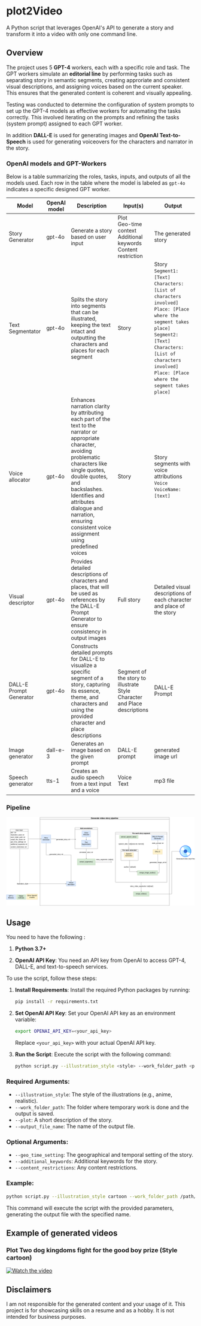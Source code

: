 # plot2Video

A Python script that leverages OpenAI's API to generate a story and transform it into a video with only one command line.

## Overview
The project uses 5 **GPT-4** workers, each with a specific role and task. The GPT workers simulate an **editorial line** by performing tasks such as separating story in semantic segments, creating approriate and consistent visual descriptions, and assigning voices based on the current speaker. This ensures that the generated content is coherent and visually appealing.

Testing was conducted to determine the configuration of system prompts to set up the GPT-4 models as effective workers for automating the tasks correctly. This involved iterating on the prompts and refining the tasks (system prompt) assigned to each GPT worker.

In addition **DALL-E** is used for generating images and **OpenAI Text-to-Speech** is used for generating voiceovers for the characters and narrator in the story.

### OpenAI models and GPT-Workers
Below is a table summarizing the roles, tasks, inputs, and outputs of all the models used. Each row in the table where the model is labeled as `gpt-4o` indicates a specific designed GPT worker.

| Model                   | OpenAI model | Description                                                                                                                                                                                                                                                                                                  | Input(s)                                                                              | Output                                                                                                                                                                                                                                 |
|-------------------------|--------------|--------------------------------------------------------------------------------------------------------------------------------------------------------------------------------------------------------------------------------------------------------------------------------------------------------------|---------------------------------------------------------------------------------------|----------------------------------------------------------------------------------------------------------------------------------------------------------------------------------------------------------------------------------------|
| Story Generator         | gpt-4o       | Generate a story based on user input                                                                                                                                                                                                                                                                         | Plot <br> Geo-time context <br> Additional keywords <br> Content restriction                  | The generated story                                                                                                                                                                                                                    |
| Text Segmentator        | gpt-4o       | Splits the story into segments that can be illustrated, keeping the text intact and outputting the characters and places for each segment                                                                                                                                                                    | Story                                                                                 | Story <br> ```Segment1: [Text]  Characters: [List of characters involved]  Place: [Place where the segment takes place]    Segment2: [Text]  Characters: [List of characters involved] Place: [Place where the segment takes place]```|
| Voice allocator         | gpt-4o       | Enhances narration clarity by attributing each part of the text to the narrator or appropriate character, avoiding problematic characters like single quotes, double quotes, and backslashes. Identifies and attributes dialogue and narration, ensuring consistent voice assignment using predefined voices | Story                                                                                 | Story segments with voice attributions ``` Voice VoiceName: [text]  ```                                                                                                                                                                |
| Visual descriptor       | gpt-4o       | Provides detailed descriptions of characters and places, that will be used as references by the DALL-E Prompt Generator to ensure consistency in output images                                                                                                                                               | Full story                                                                            | Detailed visual descriptions of each character and place of the story                                                                                                                                                                  |
| DALL-E Prompt Generator | gpt-4o       | Constructs detailed prompts for DALL-E to visualize a specific segment of a story, capturing its essence, theme, and characters and using the provided character and place descriptions                                                                                                                      |  Segment of the story to illustrate <br>  Style <br>  Character and Place descriptions<br>  | DALL-E Prompt                                                                                                                                                                                                                          |
| Image generator         | dall-e-3     | Generates an image based on the given prompt                                                                                                                                                                                                                                                                 | DALL-E prompt                                                                         | generated image url                                                                                                                                                                                                                    |
| Speech generator        | tts-1        | Creates an audio speech from a text input and a voice                                                                                                                                                                                                                                                        |  Voice <br>  Text                                                                     | mp3 file                                                                                                                                                                                                                             |
### Pipeline 
![Diagram Description](./pipeline-diagram.png)
## Usage

 You need to have the following :

1. **Python 3.7+**

2. **OpenAI API Key**: You need an API key from OpenAI to access GPT-4, DALL-E, and text-to-speech services.

To use the script, follow these steps:

1. **Install Requirements**: Install the required Python packages by running:

   ```bash
   pip install -r requirements.txt
   ```

2. **Set OpenAI API Key**: Set your OpenAI API key as an environment variable:

   ```bash
   export OPENAI_API_KEY=<your_api_key>
   ```

   Replace `<your_api_key>` with your actual OpenAI API key.

3. **Run the Script**: Execute the script with the following command:

   ```bash
   python script.py --illustration_style <style> --work_folder_path <path> --plot <description> --output_file_name <filename>
   ```

### Required Arguments:

- `--illustration_style`: The style of the illustrations (e.g., anime, realistic).
- `--work_folder_path`: The folder where temporary work is done and the output is saved.
- `--plot`: A short description of the story.
- `--output_file_name`: The name of the output file.

### Optional Arguments:

- `--geo_time_setting`: The geographical and temporal setting of the story.
- `--additional_keywords`: Additional keywords for the story.
- `--content_restrictions`: Any content restrictions.

### Example:

```bash
python script.py --illustration_style cartoon --work_folder_path /path/to/folder --plot "A gripping tale of adventure" --geo_time_setting "Medieval Europe" --additional_keywords fantasy --content_restrictions "PG-13" --output_file_name output.txt
```

This command will execute the script with the provided parameters, generating the output file with the specified name.

## Example of generated videos

### Plot Two dog kingdoms fight for the good boy prize (Style cartoon)
[![Watch the video](https://img.youtube.com/vi/sS4SgaWSegs/maxresdefault.jpg)](https://youtu.be/sS4SgaWSegs)

## Disclaimers

I am not responsible for the generated content and your usage of it. This project is for showcasing skills on a resume and as a hobby. It is not intended for business purposes.






